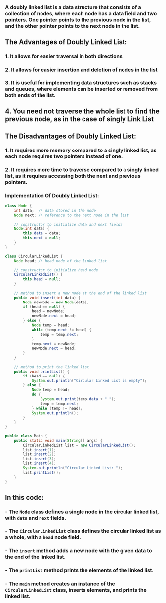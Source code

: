 ### A doubly linked list is a data structure that consists of a collection of nodes, where each node has a data field and two pointers. One pointer points to the previous node in the list, and the other pointer points to the next node in the list.

## The Advantages of Doubly Linked List:

### 1.  It allows for easier traversal in both directions
### 2.  It allows for easier insertion and deletion of nodes in the list
### 3.  It is useful for implementing data structures such as stacks and queues, where elements can be inserted or removed from both ends of the list.
## 4. You need not traverse the whole list to find the previous node, as in the case of singly Link List

## The Disadvantages of Doubly Linked List:

### 1.  It requires more memory compared to a singly linked list, as each node requires two pointers instead of one.

### 2.  It requires more time to traverse compared to a singly linked list, as it requires accessing both the next and previous pointers.

### Implementation Of Doubly Linked List:

```java
class Node {
    int data;  // data stored in the node
    Node next; // reference to the next node in the list
    
    // constructor to initialize data and next fields
    Node(int data) {
        this.data = data;
        this.next = null;
    }
}

class CircularLinkedList {
    Node head; // head node of the linked list

    // constructor to initialize head node
    CircularLinkedList() {
        this.head = null;
    }
    
    // method to insert a new node at the end of the linked list
    public void insert(int data) {
        Node newNode = new Node(data);
        if (head == null) {
            head = newNode;
            newNode.next = head;
        } else {
            Node temp = head;
            while (temp.next != head) {
                temp = temp.next;
            }
            temp.next = newNode;
            newNode.next = head;
        }
    }
    
    // method to print the linked list
    public void printList() {
        if (head == null) {
            System.out.println("Circular Linked List is empty");
        } else {
            Node temp = head;
            do {
                System.out.print(temp.data + " ");
                temp = temp.next;
            } while (temp != head);
            System.out.println();
        }
    }
}

public class Main {
    public static void main(String[] args) {
        CircularLinkedList list = new CircularLinkedList();
        list.insert(1);
        list.insert(2);
        list.insert(3);
        list.insert(4);
        System.out.println("Circular Linked List: ");
        list.printList();
    }
}

```

## In this code:

### -   The `Node` class defines a single node in the circular linked list, with `data` and `next` fields.
### -   The `CircularLinkedList` class defines the circular linked list as a whole, with a `head` node field.
### -   The `insert` method adds a new node with the given data to the end of the linked list.
### -   The `printList` method prints the elements of the linked list.
### -   The `main` method creates an instance of the `CircularLinkedList` class, inserts elements, and prints the linked list. 